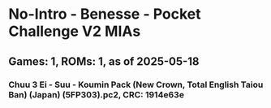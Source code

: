 # No-Intro - Benesse - Pocket Challenge V2 MIAs
## Games: 1, ROMs: 1, as of 2025-05-18

### Chuu 3 Ei - Suu - Koumin Pack (New Crown, Total English Taiou Ban) (Japan) (5FP303).pc2, CRC: 1914e63e
